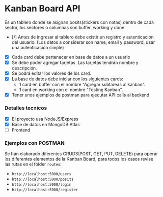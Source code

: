 # Kanban Board API #
Es un tablero donde se asignan posits(stickers con notas) dentro de cada sector, los sectores o columnas son buffer, working y done.
- [/] Antes de ingresar al tablero debe existir un registro y autenticación del usuario. (Los datos a considerar son name, email y password, usar una autenticación simple)
- [X] Cada card debe pertenecer en base de datos a un usuario
- [X] Se debe poder agregar tarjetas. Las tarjetas tendrán nombre y descripción.
- [X] Se podrá editar los valores de los card.
- [X] La base de datos debe iniciar con los siguientes cards:
    - 1 card en buffer con el nombre "Agregar subtareas al kanban".
    - 1 card en working con el nombre "Testing Kanban".
- [X] Tener unos ejemplos de postman para ejecutar API calls al backend

### Detalles tecnicos
- [X] El proyecto usa NodeJS/Express
- [X] Base de datos en MongoDB Atlas
- [ ] Frontend

### Ejemplos con POSTMAN
Se han elaborado diferentes CRUDS(POST, GET, PUT, DELETE) para operar los diferentes elementos de la Kanban Board, para todos los casos revise las rutas en el folder `routes`:
- `http://localhost:5000/users`
- `http://localhost:5000/posits`
- `http://localhost:5000/login`
- `http://localhost:5000/register`